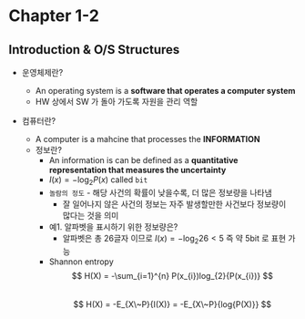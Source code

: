 # Chapter 1-2
## Introduction & O/S Structures

* 운영체제란?
  - An operating system is a __software that operates a computer system__
  - HW 상에서 SW 가 돌아 가도록 자원을 관리 역할 
        
* 컴퓨터란?  
  - A computer is a mahcine that processes the __INFORMATION__  

  * 정보란?
    - An information is can be defined as a __quantitative representation that measures the uncertainty__
    - $I(x) = -\log_{2}{P(x)}$ called `bit`
    - `놀람의 정도` - 해당 사건의 확률이 낮을수록, 더 많은 정보량을 나타냄 
      - 잘 일어나지 않은 사건의 정보는 자주 발생할만한 사건보다 정보량이 많다는 것을 의미
    - 예1. 알파벳을 표시하기 위한 정보량은?
      - 알파벳은 총 26글자 이므로 $I(x) = -\log_{2}{26} < 5$ 즉 약 5bit 로 표현 가능
    - Shannon entropy
      $$ H(X) = -\sum_{i=1}^{n} P(x_{i})log_{2}{P(x_{i})} $$  
      $$ H(X) = -E_{X\~P}{I(X)} = -E_{X\~P}{log{P(X)}} $$